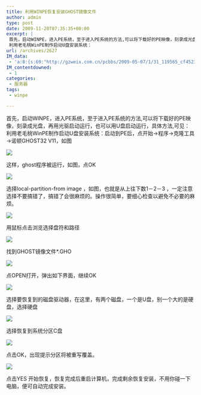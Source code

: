 ```yaml
---
title: 利用WINPE恢复安装GHOST镜像文件
author: admin
type: post
date: 2009-11-20T07:35:35+00:00
excerpt: |
 首先，启动WINPE，进入PE系统，至于进入PE系统的方法,可以将下载好的PE映像，刻录成光盘，再用光驱启动运行，也可以用U盘启动运行，具体方法,可见：
 利用老毛桃WinPE制作启动U盘安装系统：
url: /archives/2627
IM_data:
 - 'a:8:{s:69:"http://gzweix.com.cn/pcbbs/2009-05-07/1/31_119565_cf4523cf09ba1c9.jpg";s:69:"http://gzweix.com.cn/pcbbs/2009-05-07/1/31_119565_cf4523cf09ba1c9.jpg";s:69:"http://gzweix.com.cn/pcbbs/2009-05-07/1/31_119565_b6279075cc4851a.jpg";s:69:"http://gzweix.com.cn/pcbbs/2009-05-07/1/31_119565_b6279075cc4851a.jpg";s:69:"http://gzweix.com.cn/pcbbs/2009-05-07/1/31_119565_c8838e2027fac91.jpg";s:69:"http://gzweix.com.cn/pcbbs/2009-05-07/1/31_119565_c8838e2027fac91.jpg";s:69:"http://gzweix.com.cn/pcbbs/2009-05-07/1/31_119565_23285a741c63322.jpg";s:69:"http://gzweix.com.cn/pcbbs/2009-05-07/1/31_119565_23285a741c63322.jpg";s:69:"http://gzweix.com.cn/pcbbs/2009-05-07/1/31_119565_1f4a5cad0552bd0.jpg";s:69:"http://gzweix.com.cn/pcbbs/2009-05-07/1/31_119565_1f4a5cad0552bd0.jpg";s:69:"http://gzweix.com.cn/pcbbs/2009-05-07/1/31_119565_9af37b3788043cd.jpg";s:69:"http://gzweix.com.cn/pcbbs/2009-05-07/1/31_119565_9af37b3788043cd.jpg";s:69:"http://gzweix.com.cn/pcbbs/2009-05-07/1/31_119565_4cb1b3989423b8e.jpg";s:69:"http://gzweix.com.cn/pcbbs/2009-05-07/1/31_119565_4cb1b3989423b8e.jpg";s:69:"http://gzweix.com.cn/pcbbs/2009-05-07/1/31_119565_f046e88254603c4.jpg";s:69:"http://gzweix.com.cn/pcbbs/2009-05-07/1/31_119565_f046e88254603c4.jpg";}'
IM_contentdowned:
 - 1
categories:
 - 服务器
tags:
 - winpe

---
```

首先，启动WINPE，进入PE系统，至于进入PE系统的方法,可以将下载好的PE映像，刻录成光盘，再用光驱启动运行，也可以用U盘启动运行，具体方法,可见： 利用老毛桃WinPE制作启动U盘安装系统：启动到PE后，点开始→程序→克隆工具→诺顿GHOST32 V11，如图

[![](http://blog.haohtml.com/wp-content/uploads/2009/11/winpe_1.jpg)][1]

这样，ghost程序被运行，如图，点OK

[![](http://blog.haohtml.com/wp-content/uploads/2009/11/winpe_2.jpg)][2]

选择local-partition-from image ，如图，也就是从上往下数1－2－3 ，一定注意选择不要搞错了，搞错了会很麻烦的。操作很简单，要细心检查以避免不必要的麻烦。

[![](http://blog.haohtml.com/wp-content/uploads/2009/11/winpe_3.jpg)][3]

用鼠标点击浏览选择盘符和路径

[![](http://blog.haohtml.com/wp-content/uploads/2009/11/winpe_41.jpg)](http://blog.haohtml.com/wp-content/uploads/2009/11/winpe_41.jpg)

找到GHOST镜像文件*.GHO

[![](http://blog.haohtml.com/wp-content/uploads/2009/11/winpe_5.jpg)][4]

点OPEN打开，弹出如下界面，继续OK

[![](http://blog.haohtml.com/wp-content/uploads/2009/11/winpe_6.jpg)][5]

选择要恢复到的磁盘驱动器，在这里，有两个磁盘，一个是U盘，别一个大的是硬盘，选择硬盘

[![](http://blog.haohtml.com/wp-content/uploads/2009/11/winpe_7.jpg)][6]

选择恢复到系统分区C盘

[![](http://blog.haohtml.com/wp-content/uploads/2009/11/winpe_8.jpg)][7]

点击OK，出现提示分区将被重写覆盖。

[![](http://blog.haohtml.com/wp-content/uploads/2009/11/winpe_9.jpg)][8]

点击YES 开始恢复，恢复完成后重启计算机，完成剩余恢复安装，不用你碰一下电脑，便可自动完成安装。

 [1]: http://blog.haohtml.com/wp-content/uploads/2009/11/winpe_1.jpg
 [2]: http://blog.haohtml.com/wp-content/uploads/2009/11/winpe_2.jpg
 [3]: http://blog.haohtml.com/wp-content/uploads/2009/11/winpe_3.jpg
 [4]: http://blog.haohtml.com/wp-content/uploads/2009/11/winpe_5.jpg
 [5]: http://blog.haohtml.com/wp-content/uploads/2009/11/winpe_6.jpg
 [6]: http://blog.haohtml.com/wp-content/uploads/2009/11/winpe_7.jpg
 [7]: http://blog.haohtml.com/wp-content/uploads/2009/11/winpe_8.jpg
 [8]: http://blog.haohtml.com/wp-content/uploads/2009/11/winpe_9.jpg